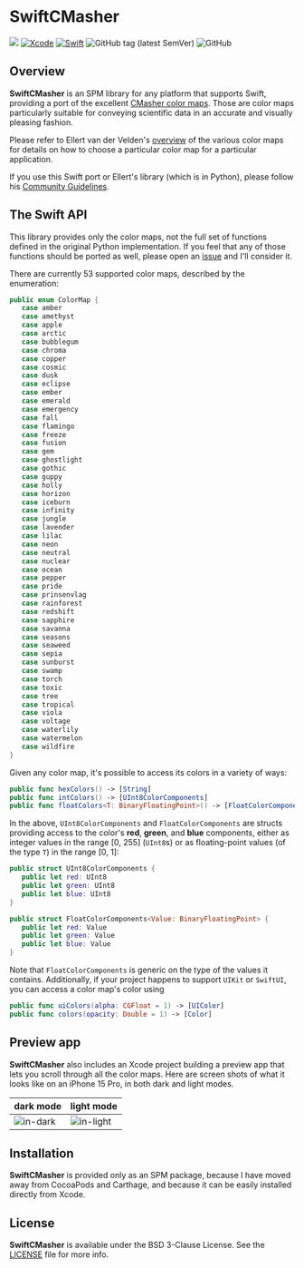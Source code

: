 # SwiftCMasher
![](https://img.shields.io/badge/platforms-iOS%2013%20%7C%20tvOS%2013%20%7C%20watchOS%206%20%7C%20macOS%2010.15%20%7C%20visionOS%201.0-red)
[![Xcode](https://img.shields.io/badge/Xcode-15.3-blueviolet.svg)](https://developer.apple.com/xcode)
[![Swift](https://img.shields.io/badge/Swift-5.9-orange.svg)](https://swift.org)
![GitHub tag (latest SemVer)](https://img.shields.io/github/v/tag/wltrup/SwiftCMasher)
![GitHub](https://img.shields.io/github/license/wltrup/SwiftCMasher)

## Overview

**SwiftCMasher** is an SPM library for any platform that supports Swift, providing a port of the excellent [CMasher color maps](https://cmasher.readthedocs.io/index.html). Those are color maps particularly suitable for conveying scientific data in an accurate and visually pleasing fashion.

Please refer to Ellert van der Velden's [overview](https://cmasher.readthedocs.io/user/usage.html#colormap-application-overview) of the various color maps for details on how to choose a particular color map for a particular application.

If you use this Swift port or Ellert's library (which is in Python), please follow his [Community Guidelines](https://cmasher.readthedocs.io/community_guidelines.html#community-guidelines).

## The Swift API

This library provides only the color maps, not the full set of functions defined in the original Python implementation. If you feel that any of those functions should be ported as well, please open an [issue](https://github.com/wltrup/SwiftCMasher/issues) and I'll consider it.

There are currently 53 supported color maps, described by the enumeration:

```swift
public enum ColorMap {
   case amber
   case amethyst
   case apple
   case arctic
   case bubblegum
   case chroma
   case copper
   case cosmic
   case dusk
   case eclipse
   case ember
   case emerald
   case emergency
   case fall
   case flamingo
   case freeze
   case fusion
   case gem
   case ghostlight
   case gothic
   case guppy
   case holly
   case horizon
   case iceburn
   case infinity
   case jungle
   case lavender
   case lilac
   case neon
   case neutral
   case nuclear
   case ocean
   case pepper
   case pride
   case prinsenvlag
   case rainforest
   case redshift
   case sapphire
   case savanna
   case seasons
   case seaweed
   case sepia
   case sunburst
   case swamp
   case torch
   case toxic
   case tree
   case tropical
   case viola
   case voltage
   case waterlily
   case watermelon
   case wildfire
}
```

Given any color map, it's possible to access its colors in a variety of ways:

```swift
public func hexColors() -> [String]
public func intColors() -> [UInt8ColorComponents]
public func floatColors<T: BinaryFloatingPoint>() -> [FloatColorComponents<T>]
```

In the above, `UInt8ColorComponents` and `FloatColorComponents` are structs providing access to the color's **red**, **green**, and **blue** components, either as integer values in the range \[0, 255\] (`UInt8`s) or as floating-point values (of the type `T`) in the range \[0, 1\]:

```swift
public struct UInt8ColorComponents {
   public let red: UInt8
   public let green: UInt8
   public let blue: UInt8
}

public struct FloatColorComponents<Value: BinaryFloatingPoint> {
   public let red: Value
   public let green: Value
   public let blue: Value
}
```

Note that `FloatColorComponents` is generic on the type of the values it contains. Additionally, if your project happens to support `UIKit` or `SwiftUI`, you can access a color map's color using

```swift
public func uiColors(alpha: CGFloat = 1) -> [UIColor]
public func colors(opacity: Double = 1) -> [Color]
```

## Preview app

**SwiftCMasher**  also includes an Xcode project building a preview app that lets you scroll through all the color maps. Here are screen shots of what it looks like on an iPhone 15 Pro, in both dark and light modes.

| dark mode | light mode |
| --------- | ---------- |
| ![in-dark](https://github.com/wltrup/SwiftCMasher/assets/1015142/73287ef0-4beb-4467-9909-10e29509aae6) | ![in-light](https://github.com/wltrup/SwiftCMasher/assets/1015142/e803853c-36d2-4aee-a574-01de0c18685f) |

## Installation

**SwiftCMasher** is provided only as an SPM package, because I have moved away from CocoaPods and Carthage, and because it can be easily installed directly from Xcode.

## License

**SwiftCMasher** is available under the BSD 3-Clause License. See the [LICENSE](./LICENSE) file for more info.
